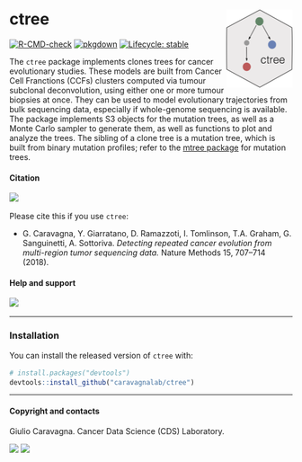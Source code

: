 
# ctree <a href="https://caravagnalab.github.io/ctree/"><img src="man/figures/logo.png" align="right" height="139" /></a>

<!-- badges: start -->

[![R-CMD-check](https://github.com/caravagnalab/ctree/workflows/R-CMD-check/badge.svg)](https://github.com/caravagnalab/ctree/actions)
[![pkgdown](https://github.com/caravagnalab/ctree/actions/workflows/pkgdown.yaml/badge.svg)](https://github.com/caravagnalab/ctree/actions/workflows/pkgdown.yaml)
[![Lifecycle:
stable](https://img.shields.io/badge/lifecycle-stable-green.svg)](https://www.tidyverse.org/lifecycle/#stable)
<!-- badges: end -->

The `ctree` package implements clones trees for cancer evolutionary
studies. These models are built from Cancer Cell Franctions (CCFs)
clusters computed via tumour subclonal deconvolution, using either one
or more tumour biopsies at once. They can be used to model evolutionary
trajectories from bulk sequencing data, especially if whole-genome
sequencing is available. The package implements S3 objects for the
mutation trees, as well as a Monte Carlo sampler to generate them, as
well as functions to plot and analyze the trees. The sibling of a clone
tree is a mutation tree, which is built from binary mutation profiles;
refer to the [mtree package](https://caravagn.github.io/mtree) for
mutation trees.

#### Citation

[![](https://img.shields.io/badge/doi-10.1038/s41592--018--0108--x-red.svg)](https://doi.org/10.1038/s41592-018-0108-x)

Please cite this if you use `ctree`:

-   G. Caravagna, Y. Giarratano, D. Ramazzoti, I. Tomlinson, T.A.
    Graham, G. Sanguinetti, A. Sottoriva. *Detecting repeated cancer
    evolution from multi-region tumor sequencing data.* Nature Methods
    15, 707–714 (2018).

#### Help and support

[![](https://img.shields.io/badge/GitHub%20Pages-https://caravagnalab.github.io/ctree/-yellow.svg)](https://caravagnalab.github.io/ctree)

------------------------------------------------------------------------

### Installation

You can install the released version of `ctree` with:

``` r
# install.packages("devtools")
devtools::install_github("caravagnalab/ctree")
```

------------------------------------------------------------------------

#### Copyright and contacts

Giulio Caravagna. Cancer Data Science (CDS) Laboratory.

[![](https://img.shields.io/badge/CDS%20Lab%20Github-caravagnalab-seagreen.svg)](https://github.com/caravagnalab)
[![](https://img.shields.io/badge/CDS%20Lab%20webpage-https://www.caravagnalab.org/-red.svg)](https://www.caravagnalab.org/)
